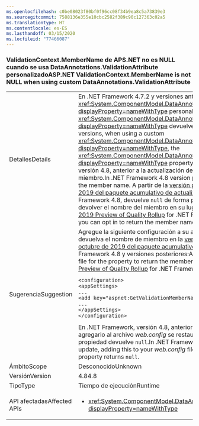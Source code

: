 ```yaml
---
ms.openlocfilehash: c0be08023f80bf0f96cc08f34b9ea8c5a73839e3
ms.sourcegitcommit: 7588136e355e10cbc2582f389c90c127363c02a5
ms.translationtype: HT
ms.contentlocale: es-ES
ms.lasthandoff: 03/15/2020
ms.locfileid: "77466087"
---
```

### <a name="aspnet-validationcontextmembername-is-not-null-when-using-custom-dataannotationsvalidationattribute"></a><span data-ttu-id="b101f-101">ValidationContext.MemberName de APS.NET no es NULL cuando se usa DataAnnotations.ValidationAttribute personalizado</span><span class="sxs-lookup"><span data-stu-id="b101f-101">ASP.NET ValidationContext.MemberName is not NULL when using custom DataAnnotations.ValidationAttribute</span></span>

|   |   |
|---|---|
|<span data-ttu-id="b101f-102">Detalles</span><span class="sxs-lookup"><span data-stu-id="b101f-102">Details</span></span>|<span data-ttu-id="b101f-103">En .NET Framework 4.7.2 y versiones anteriores, cuando se usa <xref:System.ComponentModel.DataAnnotations.ValidationAttribute?displayProperty=nameWithType> personalizado, la propiedad <xref:System.ComponentModel.DataAnnotations.ValidationContext.MemberName?displayProperty=nameWithType> devuelve `null`.</span><span class="sxs-lookup"><span data-stu-id="b101f-103">In .NET Framework 4.7.2 and earlier versions, when using a custom <xref:System.ComponentModel.DataAnnotations.ValidationAttribute?displayProperty=nameWithType>, the <xref:System.ComponentModel.DataAnnotations.ValidationContext.MemberName?displayProperty=nameWithType> property returns `null`.</span></span> <span data-ttu-id="b101f-104">En .NET Framework, versión 4.8, anterior a la actualización de octubre de 2019, devuelve el nombre del miembro.</span><span class="sxs-lookup"><span data-stu-id="b101f-104">In .NET Framework 4.8 version prior to the October 2019 update, it returns the member name.</span></span> <span data-ttu-id="b101f-105">A partir de la [versión preliminar de .NET Framework de octubre de 2019 del paquete acumulativo de actualizaciones de calidad](https://devblogs.microsoft.com/dotnet/net-framework-october-2019-preview-of-quality-rollup/) para .NET Framework 4.8, devuelve `null` de forma predeterminada, pero puede optar por devolver el nombre del miembro en su lugar.</span><span class="sxs-lookup"><span data-stu-id="b101f-105">Starting with [.NET Framework October 2019 Preview of Quality Rollup](https://devblogs.microsoft.com/dotnet/net-framework-october-2019-preview-of-quality-rollup/) for .NET Framework 4.8, it returns `null` by default, but you can opt in to return the member name instead.</span></span> |
|<span data-ttu-id="b101f-106">Sugerencia</span><span class="sxs-lookup"><span data-stu-id="b101f-106">Suggestion</span></span>|<span data-ttu-id="b101f-107">Agregue la siguiente configuración a su archivo *web.config* para que la propiedad devuelva el nombre de miembro en la [versión preliminar de .NET Framework de octubre de 2019 del paquete acumulativo de actualizaciones de calidad](https://devblogs.microsoft.com/dotnet/net-framework-october-2019-preview-of-quality-rollup/) para .NET Framework 4.8 y versiones posteriores:</span><span class="sxs-lookup"><span data-stu-id="b101f-107">Add the following setting to your *web.config* file for the property to return the member name in [.NET Framework October 2019 Preview of Quality Rollup](https://devblogs.microsoft.com/dotnet/net-framework-october-2019-preview-of-quality-rollup/) for .NET Framework 4.8 and later versions:</span></span><pre><code class="lang-xml">&lt;configuration&gt;&#13;&#10;&lt;appSettings&gt;&#13;&#10;...&#13;&#10;&lt;add key=&quot;aspnet:GetValidationMemberName&quot;  value=&quot;true&quot;/&gt;&#13;&#10;...&#13;&#10;&lt;/appSettings&gt;&#13;&#10;&lt;/configuration&gt;&#13;&#10;</code></pre><span data-ttu-id="b101f-108">En .NET Framework, versión 4.8, anterior a la actualización de octubre de 2019, al agregarlo al archivo *web.config* se restaura el comportamiento anterior y la propiedad devuelve `null`.</span><span class="sxs-lookup"><span data-stu-id="b101f-108">In .NET Framework 4.8 version prior to the October 2019 update,  adding this to your *web.config* file restores the previous behavior and the property returns `null`.</span></span>|
|<span data-ttu-id="b101f-109">Ámbito</span><span class="sxs-lookup"><span data-stu-id="b101f-109">Scope</span></span>|<span data-ttu-id="b101f-110">Desconocido</span><span class="sxs-lookup"><span data-stu-id="b101f-110">Unknown</span></span>|
|<span data-ttu-id="b101f-111">Versión</span><span class="sxs-lookup"><span data-stu-id="b101f-111">Version</span></span>|<span data-ttu-id="b101f-112">4.8</span><span class="sxs-lookup"><span data-stu-id="b101f-112">4.8</span></span>|
|<span data-ttu-id="b101f-113">Tipo</span><span class="sxs-lookup"><span data-stu-id="b101f-113">Type</span></span>|<span data-ttu-id="b101f-114">Tiempo de ejecución</span><span class="sxs-lookup"><span data-stu-id="b101f-114">Runtime</span></span>|
|<span data-ttu-id="b101f-115">API afectadas</span><span class="sxs-lookup"><span data-stu-id="b101f-115">Affected APIs</span></span>|<ul><li><xref:System.ComponentModel.DataAnnotations.ValidationContext.MemberName?displayProperty=nameWithType></li></ul>|
